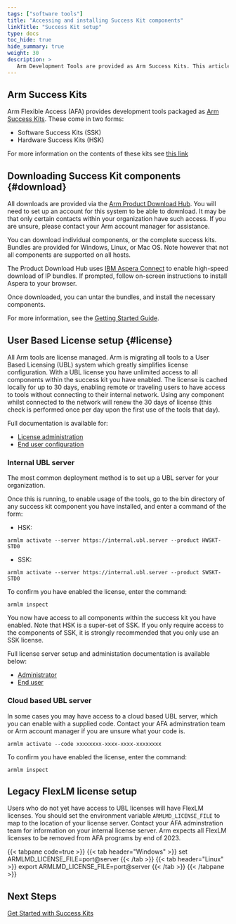 ```yaml
---
tags: ["software tools"]
title: "Accessing and installing Success Kit components"
linkTitle: "Success Kit setup"
type: docs
toc_hide: true
hide_summary: true
weight: 30
description: >
   Arm Development Tools are provided as Arm Success Kits. This article will help you download and install the appropriate components, and set up your tools license.
---
```

## Arm Success Kits

Arm Flexible Access (AFA) provides development tools packaged as [Arm Success Kits](https://www.arm.com/products/development-tools/success-kits). These come in two forms:

- Software Success Kits (SSK)
- Hardware Success Kits (HSK)

For more information on the contents of these kits see [this link](/successkits)

## Downloading Success Kit components {#download}

All downloads are provided via the [Arm Product Download Hub](https://developer.arm.com/downloads). You will need to set up an account for this system to be able to download. It may be that only certain contacts within your organization have such access. If you are unsure, please contact your Arm account manager for assistance.

You can download individual components, or the complete success kits. Bundles are provided for Windows, Linux, or Mac OS. Note however that not all components are supported on all hosts.

The Product Download Hub uses [IBM Aspera Connect](https://www.ibm.com/aspera/connect/) to enable high-speed download of IP bundles. If prompted, follow on-screen instructions to install Aspera to your browser.

Once downloaded, you can untar the bundles, and install the necessary components.

For more information, see the [Getting Started Guide](https://developer.arm.com/documentation/107572).

## User Based License setup {#license}

All Arm tools are license managed. Arm is migrating all tools to a User Based Licensing (UBL) system which greatly simplifies license configuration. With a UBL license you have unlimited access to all components within the success kit you have enabled. The license is cached locally for up to 30 days, enabling remote or traveling users to have access to tools without connecting to their internal network. Using any component whilst connected to the network will renew the 30 days of license (this check is performed once per day upon the first use of the tools that day).

Full documentation is available for:
 - [License administration](https://developer.arm.com/documentation/107573)
 - [End user configuration](https://developer.arm.com/documentation/102516)

### Internal UBL server

The most common deployment method is to set up a UBL server for your organization.

Once this is running, to enable usage of the tools, go to the bin directory of any success kit component you have installed, and enter a command of the form:

- HSK:
```console
armlm activate --server https://internal.ubl.server --product HWSKT-STD0
```
- SSK:
```console
armlm activate --server https://internal.ubl.server --product SWSKT-STD0
```

To confirm you have enabled the license, enter the command:
```console
armlm inspect
```

You now have access to all components within the success kit you have enabled. Note that HSK is a super-set of SSK. If you only require access to the components of SSK, it is strongly recommended that you only use an SSK license.

Full license server setup and administation documentation is available below:
 - [Administrator](https://developer.arm.com/documentation/107573)
 - [End user](https://developer.arm.com/documentation/102516)


### Cloud based UBL server

In some cases you may have access to a cloud based UBL server, which you can enable with a supplied code. Contact your AFA adminstration team or Arm account manager if you are unsure what your code is.
```console
armlm activate --code xxxxxxxx-xxxx-xxxx-xxxxxxxx
```
To confirm you have enabled the license, enter the command:
```console
armlm inspect
```

## Legacy FlexLM license setup

Users who do not yet have access to UBL licenses will have FlexLM licenses. You should set the environment variable `ARMLMD_LICENSE_FILE` to map to the location of your license server. Contact your AFA adminstration team for information on your internal license server. Arm expects all FlexLM licenses to be removed from AFA programs by end of 2023.

{{< tabpane code=true >}}
  {{< tab header="Windows" >}}
set ARMLMD_LICENSE_FILE=port@server
{{< /tab >}}
  {{< tab header="Linux" >}}
export ARMLMD_LICENSE_FILE=port@server
{{< /tab >}}
{{< /tabpane >}}

## Next Steps

[Get Started with Success Kits](/getstarted/)